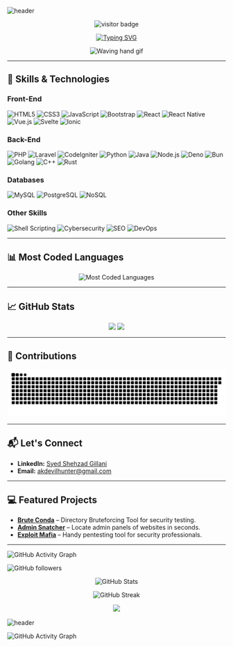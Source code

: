 ![header](https://capsule-render.vercel.app/api?type=waving&color=FF5733&height=200&section=header&text=Hi%20there,%20I'm%20Shehzad%20Gillani!%20👋&fontSize=35&fontColor=ffffff&animation=fadeIn&fontAlignY=35)

<p align="center">
  <img src="https://visitor-badge.laobi.icu/badge?page_id=SyedShehzadGillani.SyedShehzadGillani" alt="visitor badge" />
</p>

<!-- Animated Typing SVG -->
<p align="center">
  <a href="https://git.io/typing-svg">
    <img src="https://readme-typing-svg.herokuapp.com?font=Fira+Code&size=24&duration=4000&pause=1000&color=FF5733&center=true&vCenter=true&width=700&lines=Full-Stack+Developer;Ethical+Hacker;Bug+Hunter;Problem+Solver;Always+Learning+New+Tech" alt="Typing SVG" />
  </a>
</p>

<!-- Fun animated GIF -->
<p align="center">
  <img src="https://media.giphy.com/media/hvRJCLFzcasrR4ia7z/giphy.gif" width="40px" height="40px" alt="Waving hand gif"/>
</p>


---

## 🚀 Skills & Technologies

### **Front-End**
![HTML5](https://img.shields.io/badge/-HTML5-E34F26?logo=html5&logoColor=white&style=for-the-badge)
![CSS3](https://img.shields.io/badge/-CSS3-1572B6?logo=css3&logoColor=white&style=for-the-badge)
![JavaScript](https://img.shields.io/badge/-JavaScript-F7DF1E?logo=javascript&logoColor=black&style=for-the-badge)
![Bootstrap](https://img.shields.io/badge/-Bootstrap-7952B3?logo=bootstrap&logoColor=white&style=for-the-badge)
![React](https://img.shields.io/badge/-React-61DAFB?logo=react&logoColor=black&style=for-the-badge)
![React Native](https://img.shields.io/badge/-React%20Native-61DAFB?logo=react&logoColor=black&style=for-the-badge)
![Vue.js](https://img.shields.io/badge/-Vue.js-4FC08D?logo=vue.js&logoColor=white&style=for-the-badge)
![Svelte](https://img.shields.io/badge/-Svelte-FF3E00?logo=svelte&logoColor=white&style=for-the-badge)
![Ionic](https://img.shields.io/badge/-Ionic-3880FF?logo=ionic&logoColor=white&style=for-the-badge)

### **Back-End**
![PHP](https://img.shields.io/badge/-PHP-777BB4?logo=php&logoColor=white&style=for-the-badge)
![Laravel](https://img.shields.io/badge/-Laravel-FF2D20?logo=laravel&logoColor=white&style=for-the-badge)
![CodeIgniter](https://img.shields.io/badge/-CodeIgniter-EF4223?logo=codeigniter&logoColor=white&style=for-the-badge)
![Python](https://img.shields.io/badge/-Python-3776AB?logo=python&logoColor=white&style=for-the-badge)
![Java](https://img.shields.io/badge/-Java-007396?logo=java&logoColor=white&style=for-the-badge)
![Node.js](https://img.shields.io/badge/-Node.js-339933?logo=node.js&logoColor=white&style=for-the-badge)
![Deno](https://img.shields.io/badge/-Deno-000000?logo=deno&logoColor=white&style=for-the-badge)
![Bun](https://img.shields.io/badge/-Bun-000000?logo=bun&logoColor=white&style=for-the-badge)
![Golang](https://img.shields.io/badge/-Golang-00ADD8?logo=go&logoColor=white&style=for-the-badge)
![C++](https://img.shields.io/badge/-C++-00599C?logo=c%2B%2B&logoColor=white&style=for-the-badge)
![Rust](https://img.shields.io/badge/-Rust-000000?logo=rust&logoColor=white&style=for-the-badge)

### **Databases**
![MySQL](https://img.shields.io/badge/-MySQL-4479A1?logo=mysql&logoColor=white&style=for-the-badge)
![PostgreSQL](https://img.shields.io/badge/-PostgreSQL-4169E1?logo=postgresql&logoColor=white&style=for-the-badge)
![NoSQL](https://img.shields.io/badge/-NoSQL-005571?logo=mongodb&logoColor=white&style=for-the-badge)

### **Other Skills**
![Shell Scripting](https://img.shields.io/badge/-Shell%20Scripting-4EAA25?logo=gnu-bash&logoColor=white&style=for-the-badge)
![Cybersecurity](https://img.shields.io/badge/-Cybersecurity-FF5733?logo=security&logoColor=white&style=for-the-badge)
![SEO](https://img.shields.io/badge/-SEO-4285F4?logo=google&logoColor=white&style=for-the-badge)
![DevOps](https://img.shields.io/badge/-DevOps-0A66C2?logo=devops&logoColor=white&style=for-the-badge)


---

## 📊 Most Coded Languages
<div align="center">
  <img src="https://github-readme-stats.vercel.app/api/top-langs/?username=SyedShehzadGillani&layout=compact&hide_border=true&theme=radical" alt="Most Coded Languages" />
</div>

---

## 📈 GitHub Stats
<p align="center">
  <img height="180em" src="https://github-readme-stats.vercel.app/api?username=SyedShehzadGillani&show_icons=true&hide_border=true&theme=radical&count_private=true" />
  <img height="180em" src="https://github-readme-streak-stats.herokuapp.com/?user=SyedShehzadGillani&hide_border=true&theme=radical" />
</p>

---

## 🐍 Contributions
![Snake animation](https://raw.githubusercontent.com/SyedShehzadGillani/SyedShehzadGillani/output/snake.svg)


---

## 📬 Let's Connect
- **LinkedIn:** [Syed Shehzad Gillani](https://www.linkedin.com/in/syed-shehzad-gillani/)
- **Email:** [akdevilhunter@gmail.com](mailto:akdevilhunter@gmail.com)

---

## 💻 Featured Projects
- **[Brute Conda](https://github.com/SyedShehzadGillani/BruteConda)** – Directory Bruteforcing Tool for security testing.  
- **[Admin Snatcher](https://github.com/SyedShehzadGillani/AdminSnatcher)** – Locate admin panels of websites in seconds.  
- **[Exploit Mafia](https://github.com/SyedShehzadGillani/ExploitMafia)** – Handy pentesting tool for security professionals.  

---

![GitHub Activity Graph](https://github-readme-activity-graph.vercel.app/graph?username=SyedShehzadGillani&bg_color=0d1117&color=ff5733&line=61dafb&point=f9f9f9&area=true&hide_border=true)

![GitHub followers](https://img.shields.io/github/followers/SyedShehzadGillani?label=Follow&style=social)

<p align="center">
  <img src="https://github-readme-stats.vercel.app/api?username=SyedShehzadGillani&show_icons=true&theme=radical&count_private=true&hide_border=true&include_all_commits=true" alt="GitHub Stats" />
</p>

<p align="center">
  <img src="https://github-readme-streak-stats.herokuapp.com/?user=SyedShehzadGillani&theme=radical&hide_border=true" alt="GitHub Streak" />
</p>


<p align="center">
  <img src="https://github-profile-trophy.vercel.app/?username=SyedShehzadGillani&theme=radical&no-frame=true&no-bg=true&margin-w=15" />
</p>

![header](https://capsule-render.vercel.app/api?type=waving&color=FF5733&height=200&section=header&text=Hi%20there,%20I'm%20Shehzad%20Gillani!%20👋&fontSize=35&fontColor=ffffff&animation=wave&fontAlignY=35)

![GitHub Activity Graph](https://github-readme-activity-graph.vercel.app/graph?username=SyedShehzadGillani&bg_color=0d1117&color=ff5733&line=61dafb&point=f9f9f9&area=true&hide_border=true)

